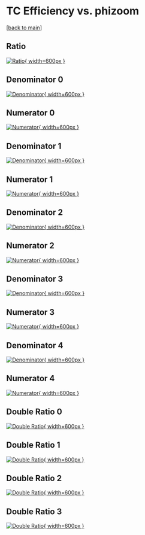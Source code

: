 # TC Efficiency vs. phizoom

[[back to main](./)]



## Ratio

[![Ratio](../mtv/var/TC_base_321_1_eff_phizoom.png){ width=600px }](../mtv/var/TC_base_321_1_eff_phizoom.pdf)

## Denominator 0

[![Denominator](../mtv/den/TC_base_321_1_eff_phizoom_den0.png){ width=600px }](../mtv/den/TC_base_321_1_eff_phizoom_den0.pdf)

## Numerator 0

[![Numerator](../mtv/num/TC_base_321_1_eff_phizoom_num0.png){ width=600px }](../mtv/num/TC_base_321_1_eff_phizoom_num0.pdf)

## Denominator 1

[![Denominator](../mtv/den/TC_base_321_1_eff_phizoom_den1.png){ width=600px }](../mtv/den/TC_base_321_1_eff_phizoom_den1.pdf)

## Numerator 1

[![Numerator](../mtv/num/TC_base_321_1_eff_phizoom_num1.png){ width=600px }](../mtv/num/TC_base_321_1_eff_phizoom_num1.pdf)

## Denominator 2

[![Denominator](../mtv/den/TC_base_321_1_eff_phizoom_den2.png){ width=600px }](../mtv/den/TC_base_321_1_eff_phizoom_den2.pdf)

## Numerator 2

[![Numerator](../mtv/num/TC_base_321_1_eff_phizoom_num2.png){ width=600px }](../mtv/num/TC_base_321_1_eff_phizoom_num2.pdf)

## Denominator 3

[![Denominator](../mtv/den/TC_base_321_1_eff_phizoom_den3.png){ width=600px }](../mtv/den/TC_base_321_1_eff_phizoom_den3.pdf)

## Numerator 3

[![Numerator](../mtv/num/TC_base_321_1_eff_phizoom_num3.png){ width=600px }](../mtv/num/TC_base_321_1_eff_phizoom_num3.pdf)

## Denominator 4

[![Denominator](../mtv/den/TC_base_321_1_eff_phizoom_den4.png){ width=600px }](../mtv/den/TC_base_321_1_eff_phizoom_den4.pdf)

## Numerator 4

[![Numerator](../mtv/num/TC_base_321_1_eff_phizoom_num4.png){ width=600px }](../mtv/num/TC_base_321_1_eff_phizoom_num4.pdf)

## Double Ratio 0

[![Double Ratio](../mtv/ratio/TC_base_321_1_eff_phizoom_ratio0.png){ width=600px }](../mtv/ratio/TC_base_321_1_eff_phizoom_ratio0.pdf)

## Double Ratio 1

[![Double Ratio](../mtv/ratio/TC_base_321_1_eff_phizoom_ratio1.png){ width=600px }](../mtv/ratio/TC_base_321_1_eff_phizoom_ratio1.pdf)

## Double Ratio 2

[![Double Ratio](../mtv/ratio/TC_base_321_1_eff_phizoom_ratio2.png){ width=600px }](../mtv/ratio/TC_base_321_1_eff_phizoom_ratio2.pdf)

## Double Ratio 3

[![Double Ratio](../mtv/ratio/TC_base_321_1_eff_phizoom_ratio3.png){ width=600px }](../mtv/ratio/TC_base_321_1_eff_phizoom_ratio3.pdf)

